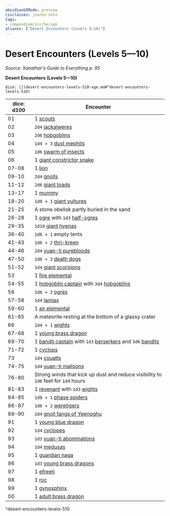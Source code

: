 ```yaml
---
obsidianUIMode: preview
cssclasses: json5e-note
tags:
- compendium/src/5e/xge
aliases: ["Desert Encounters (Levels 5—10)"]
---
```

# Desert Encounters (Levels 5—10)
*Source: Xanathar's Guide to Everything p. 95* 

**Desert Encounters (Levels 5—10)**

`dice: [](desert-encounters-levels-510-xge.md#^desert-encounters-levels-510)`

| dice: d100 | Encounter |
|------------|-----------|
| 01 | 1 [scouts](5E2014官方资源/bestiary/humanoid/scout.md) |
| 02 | `2d4` [jackalweres](5E2014官方资源/bestiary/humanoid/jackalwere.md) |
| 03 | `2d6` [hobgoblins](5E2014官方资源/bestiary/humanoid/hobgoblin.md) |
| 04 | `1d4 + 3` [dust mephits](5E2014官方资源/bestiary/elemental/dust-mephit.md) |
| 05 | `1d6` [swarm of insects](5E2014官方资源/bestiary/beast/swarm-of-insects.md) |
| 06 | 1 [giant constrictor snake](5E2014官方资源/bestiary/beast/giant-constrictor-snake.md) |
| 07-08 | 1 [lion](5E2014官方资源/bestiary/beast/lion.md) |
| 09-10 | `2d4` [gnolls](5E2014官方资源/bestiary/humanoid/gnoll.md) |
| 11-12 | `2d6` [giant toads](5E2014官方资源/bestiary/beast/giant-toad.md) |
| 13-17 | 1 [mummy](5E2014官方资源/bestiary/undead/mummy.md) |
| 18-20 | `1d8 + 1` [giant vultures](5E2014官方资源/bestiary/beast/giant-vulture.md) |
| 21-25 | A stone obelisk partly buried in the sand |
| 26-28 | 1 [ogre](5E2014官方资源/bestiary/giant/ogre.md) with `1d3` [half-ogres](5E2014官方资源/bestiary/giant/half-ogre-ogrillon.md) |
| 29-35 | `1d10` [giant hyenas](5E2014官方资源/bestiary/beast/giant-hyena.md) |
| 36-40 | `1d6 + 1` empty tents |
| 41-43 | `1d6 + 2` [thri-kreen](5E2014官方资源/bestiary/humanoid/thri-kreen.md) |
| 44-46 | `2d4` [yuan-ti purebloods](5E2014官方资源/bestiary/humanoid/yuan-ti-pureblood.md) |
| 47-50 | `1d6 + 3` [death dogs](5E2014官方资源/bestiary/monstrosity/death-dog.md) |
| 51-52 | `1d4` [giant scorpions](5E2014官方资源/bestiary/beast/giant-scorpion.md) |
| 53 | 1 [fire elemental](5E2014官方资源/bestiary/elemental/fire-elemental.md) |
| 54-55 | 1 [hobgoblin captain](5E2014官方资源/bestiary/humanoid/hobgoblin-captain.md) with `3d4` [hobgoblins](5E2014官方资源/bestiary/humanoid/hobgoblin.md) |
| 56 | `1d6 + 2` [ogres](5E2014官方资源/bestiary/giant/ogre.md) |
| 57-58 | `1d4` [lamias](5E2014官方资源/bestiary/monstrosity/lamia.md) |
| 59-60 | 1 [air elemental](5E2014官方资源/bestiary/elemental/air-elemental.md) |
| 61-65 | A meteorite resting at the bottom of a glassy crater |
| 66 | `1d4 + 1` [wights](5E2014官方资源/bestiary/undead/wight.md) |
| 67-68 | 1 [young brass dragon](5E2014官方资源/bestiary/dragon/young-brass-dragon.md) |
| 69-70 | 1 [bandit captain](5E2014官方资源/bestiary/humanoid/bandit-captain.md) with `1d3` [berserkers](5E2014官方资源/bestiary/humanoid/berserker.md) and `3d6` [bandits](5E2014官方资源/bestiary/humanoid/bandit.md) |
| 71-72 | 1 [cyclops](5E2014官方资源/bestiary/giant/cyclops.md) |
| 73 | `1d4` [couatls](5E2014官方资源/bestiary/celestial/couatl.md) |
| 74-75 | `1d4` [yuan-ti malisons](5E2014官方资源/bestiary/monstrosity/yuan-ti-malison-type-1.md) |
| 76-80 | Strong winds that kick up dust and reduce visibility to `1d6` feet for `1d4` hours |
| 81-83 | 1 [revenant](5E2014官方资源/bestiary/undead/revenant.md) with `1d3` [wights](5E2014官方资源/bestiary/undead/wight.md) |
| 84-85 | `1d8 + 1` [phase spiders](5E2014官方资源/bestiary/monstrosity/phase-spider.md) |
| 86-87 | `1d6 + 2` [weretigers](5E2014官方资源/bestiary/humanoid/weretiger.md) |
| 88-90 | `2d4` [gnoll fangs of Yeenoghu](5E2014官方资源/bestiary/fiend/gnoll-fang-of-yeenoghu.md) |
| 91 | 1 [young blue dragon](5E2014官方资源/bestiary/dragon/young-blue-dragon.md) |
| 92 | `1d4` [cyclopes](5E2014官方资源/bestiary/giant/cyclops.md) |
| 93 | `1d3` [yuan-ti abominations](5E2014官方资源/bestiary/monstrosity/yuan-ti-abomination.md) |
| 94 | `1d4` [medusas](5E2014官方资源/bestiary/monstrosity/medusa.md) |
| 95 | 1 [guardian naga](5E2014官方资源/bestiary/monstrosity/guardian-naga.md) |
| 96 | `1d3` [young brass dragons](5E2014官方资源/bestiary/dragon/young-brass-dragon.md) |
| 97 | 1 [efreeti](5E2014官方资源/bestiary/elemental/efreeti.md) |
| 98 | 1 [roc](5E2014官方资源/bestiary/monstrosity/roc.md) |
| 99 | 1 [gynosphinx](5E2014官方资源/bestiary/monstrosity/gynosphinx.md) |
| 00 | 1 [adult brass dragon](5E2014官方资源/bestiary/dragon/adult-brass-dragon.md) |
^desert-encounters-levels-510